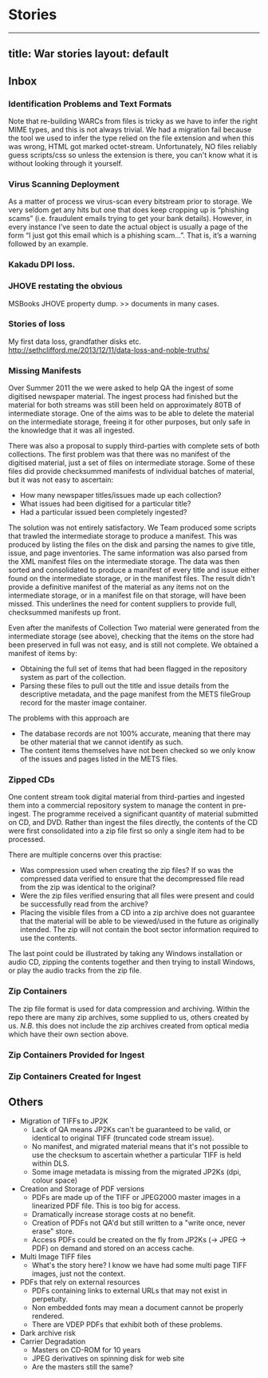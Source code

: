 # Stories

---
title:  War stories
layout: default
---

## Inbox

### Identification Problems and Text Formats

Note that re-building WARCs from files is tricky as we have to infer the right MIME types, and this is not always trivial. We had a migration fail because the tool we used to infer the type relied on the file extension and when this was wrong, HTML got marked octet-stream. Unfortunately, NO files reliably guess scripts/css so unless the extension is there, you can't know what it is without looking through it yourself.


### Virus Scanning Deployment

As a matter of process we virus-scan every bitstream prior to storage. We very seldom get any hits but one that does keep cropping up is “phishing scams” (i.e. fraudulent emails trying to get your bank details). However, in every instance I’ve seen to date the actual object is usually a page of the form “I just got this email which is a phishing scam…”. That is, it’s a warning followed by an example.


### Kakadu DPI loss.

### JHOVE restating the obvious
MSBooks JHOVE property dump. >> documents in many cases.

### Stories of loss 
My first data loss, grandfather disks etc.
http://sethclifford.me/2013/12/11/data-loss-and-noble-truths/

###  Missing Manifests 
Over Summer 2011 the we were asked to help QA the ingest of some digitised newspaper material. The ingest process had finished but the material for both streams was still been held on approximately 80TB of intermediate storage. One of the aims was to be able to delete the material on the intermediate storage, freeing it for other purposes, but only safe in the knowledge that it was all ingested. 

There was also a proposal to supply third-parties with complete sets of both collections. The first problem was that there was no manifest of the digitised material, just a set of files on intermediate storage. Some of these files did provide checksummed manifests of individual batches of material, but it was not easy to ascertain: 

* How many newspaper titles/issues made up each collection? 
* What issues had been digitised for a particular title? 
* Had a particular issued been completely ingested? 

The solution was not entirely satisfactory. We Team produced some scripts that trawled the intermediate storage to produce a manifest. This was produced by listing the files on the disk and parsing the names to give title, issue, and page inventories. The same information was also parsed from the XML manifest files on the intermediate storage. The data was then sorted and consolidated to produce a manifest of every title and issue either found on the intermediate storage, or in the manifest files. The result didn't provide a definitive manifest of the material as any items not on the intermediate storage, or in a manifest file on that storage, will have been missed. This underlines the need for content suppliers to provide full, checksummed manifests up front. 

Even after the manifests of Collection Two material were generated from the intermediate storage (see above), checking that the items on the store had been preserved in full was not easy, and is still not complete. We obtained a manifest of items by: 

* Obtaining the full set of items that had been flagged in the repository system as part of the collection. 
* Parsing these files to pull out the title and issue details from the descriptive metadata, and the page manifest from the METS fileGroup record for the master image container. 

The problems with this approach are 

* The database records are not 100% accurate, meaning that there may be other material that we cannot identify as such. 
* The content items themselves have not been checked so we only know of the issues and pages listed in the METS files. 

### Zipped CDs 
One content stream took digital material from third-parties and ingested them into a commercial repository system to manage the content in pre-ingest. The programme received a significant quantity of material submitted on CD, and DVD. Rather than ingest the files directly, the contents of the CD were first consolidated into a zip file first so only a single item had to be processed. 

There are multiple concerns over this practise: 

* Was compression used when creating the zip files? If so was the compressed data verified to ensure that the decompressed file read from the zip was identical to the original? 
* Were the zip files verified ensuring that all files were present and could be successfully read from the archive? 
* Placing the visible files from a CD into a zip archive does not guarantee that the material will be able to be viewed/used in the future as originally intended. The zip will not contain the boot sector information required to use the contents. 

The last point could be illustrated by taking any Windows installation or audio CD, zipping the contents together and then trying to install Windows, or play the audio tracks from the zip file. 

### Zip Containers 
The zip file format is used for data compression and archiving. Within the repo there are many zip archives, some supplied to us, others created by us. *N.B.* this does not include the zip archives created from optical media which have their own section above. 

### Zip Containers Provided for Ingest 

### Zip Containers Created for Ingest


## Others

* Migration of TIFFs to JP2K 
    * Lack of QA means JP2Ks can't be guaranteed to be valid, or identical to original TIFF (truncated code stream issue). 
    * No manifest, and migrated material means that it's not possible to use the checksum to ascertain whether a particular TIFF is held within DLS. 
    * Some image metadata is missing from the migrated JP2Ks (dpi, colour space) 
* Creation and Storage of PDF versions 
    * PDFs are made up of the TIFF or JPEG2000 master images in a linearized PDF file. This is too big for access. 
    * Dramatically increase storage costs at no benefit. 
    * Creation of PDFs not QA'd but still written to a "write once, never erase" store. 
    * Access PDFs could be created on the fly from JP2Ks (-> JPEG -> PDF) on demand and stored on an access cache. 
* Multi Image TIFF files 
    * What's the story here? I know we have had some multi page TIFF images, just not the context. 
* PDFs that rely on external resources 
    * PDFs containing links to external URLs that may not exist in perpetuity. 
    * Non embedded fonts may mean a document cannot be properly rendered. 
    * There are VDEP PDFs that exhibit both of these problems. 
* Dark archive risk 
* Carrier Degradation
    * Masters on CD-ROM for 10 years 
    * JPEG derivatives on spinning disk for web site 
    * Are the masters still the same? 
